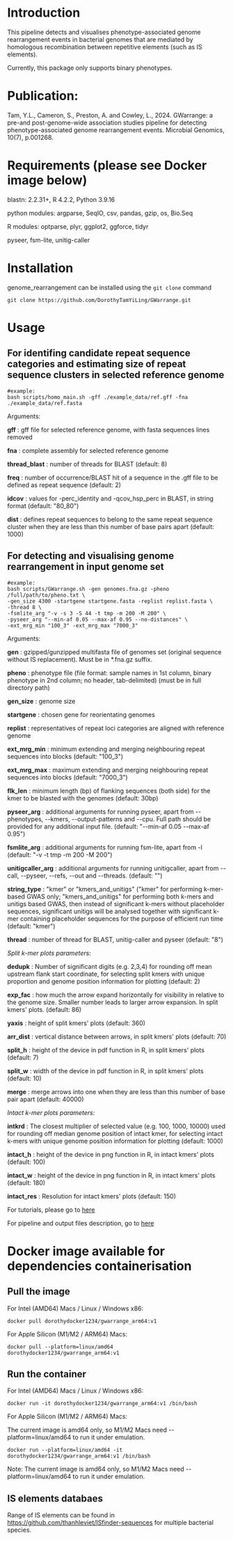 # Introduction
This pipeline detects and visualises phenotype-associated genome rearrangement events in bacterial genomes that are mediated by homologous recombination between repetitive elements (such as IS elements). 

Currently, this package only supports binary phenotypes.

# Publication:
Tam, Y.L., Cameron, S., Preston, A. and Cowley, L., 2024. GWarrange: a pre-and post-genome-wide association studies pipeline for detecting phenotype-associated genome rearrangement events. Microbial Genomics, 10(7), p.001268.

# Requirements (please see Docker image below)

blastn: 2.2.31+, R 4.2.2, Python 3.9.16

python modules: argparse, SeqIO, csv, pandas, gzip, os, Bio.Seq

R modules: optparse, plyr, ggplot2, ggforce, tidyr

pyseer, fsm-lite, unitig-caller

# Installation
genome_rearrangement can be installed using the `git clone` command
```
git clone https://github.com/DorothyTamYiLing/GWarrange.git
```

# Usage

## For identifing candidate repeat sequence categories and estimating size of repeat sequence clusters in selected reference genome
```
#example:
bash scripts/homo_main.sh -gff ./example_data/ref.gff -fna ./example_data/ref.fasta 

```
Arguments:

**gff** : gff file for selected reference genome, with fasta sequences lines removed

**fna** : complete assembly for selected reference genome

**thread_blast** : number of threads for BLAST (default: 8)

**freq** : number of occurrence/BLAST hit of a sequence in the .gff file to be defined as repeat sequence (default: 2)

**idcov** : values for -perc_identity and -qcov_hsp_perc in BLAST, in string format (default: "80_80")

**dist** : defines repeat sequences to belong to the same repeat sequence cluster when they are less than this number of base pairs apart (default: 1000)


## For detecting and visualising genome rearrangement in input genome set
```
#example:
bash scripts/GWarrange.sh -gen genomes.fna.gz -pheno /full/path/to/pheno.txt \
-gen_size 4300 -startgene startgene.fasta -replist replist.fasta \
-thread 8 \
-fsmlite_arg "-v -s 3 -S 44 -t tmp -m 200 -M 200" \
-pyseer_arg "--min-af 0.05 --max-af 0.95 --no-distances" \
-ext_mrg_min "100_3" -ext_mrg_max "7000_3"

```

Arguments:

**gen** : gzipped/gunzipped multifasta file of genomes set (original sequence without IS replacement). Must be in *.fna.gz suffix.

**pheno** : phenotype file (file format: sample names in 1st column, binary phenotype in 2nd column; no header, tab-delimited) (must be in full directory path)

**gen_size** : genome size

**startgene** : chosen gene for reorientating genomes

**replist** : representatives of repeat loci categories are aligned with reference genome

**ext_mrg_min** : minimum extending and merging neighbouring repeat sequences into blocks (default: "100_3")

**ext_mrg_max** : maximum extending and merging neighbouring repeat sequences into blocks (default: "7000_3")

**flk_len** : minimum length (bp) of flanking sequences (both side) for the kmer to be blasted with the genomes (default: 30bp)

**pyseer_arg** : additional arguments for running pyseer, apart from --phenotypes, --kmers, --output-patterns and --cpu. Full path should be provided for any additional input file. (default: "--min-af 0.05 --max-af 0.95")

**fsmlite_arg** : additional arguments for running fsm-lite, apart from -l (default: "-v -t tmp -m 200 -M 200")

**unitigcaller_arg** : additional arguments for running unitigcaller, apart from --call, --pyseer, --refs, --out and --threads. (default: "")

**string_type** : "kmer" or "kmers_and_unitigs" ("kmer" for performing k-mer-based GWAS only; "kmers_and_unitigs" for performing both k-mers and unitigs based GWAS, then instead of significant k-mers without placeholder sequences, significant unitigs will be analysed together with significant k-mer containing placeholder sequences for the purpose of efficient run time (default: "kmer")

**thread** : number of thread for BLAST, unitig-caller and pyseer (default: "8")


_Split k-mer plots parameters:_

**dedupk** : Number of significant digits (e.g. 2,3,4) for rounding off mean upstream flank start coordinate, for selecting split kmers with unique proportion and genome position information for plotting (default: 2)

**exp_fac** : how much the arrow expand horizontally for visibility in relative to the genome size. Smaller number leads to larger arrow expansion. In split kmers' plots. (default: 86)

**yaxis** : height of split kmers' plots (default: 360)

**arr_dist** : vertical distance between arrows, in split kmers' plots (default: 70)

**split_h** : height of the device in pdf function in R, in split kmers' plots (default: 7)

**split_w** : width of the device in pdf function in R, in split kmers' plots (default: 10)

**merge** : merge arrows into one when they are less than this number of base pair apart (default: 40000)

_Intact k-mer plots parameters:_

**intkrd** : The closest multiplier of selected value (e.g. 100, 1000, 10000) used for rounding off median genome position of intact kmer, for selecting intact k-mers with unique genome position information for plotting (default: 1000)

**intact_h** : height of the device in png function in R, in intact kmers' plots (default: 100)

**intact_w** : height of the device in png function in R, in intact kmers' plots (default: 180)

**intact_res** : Resolution for intact kmers' plots (default: 150)



 
For tutorials, please go to [here](https://github.com/DorothyTamYiLing/genome_rearrangement/blob/master/documents/tutorials.md) 

For pipeline and output files description, go to [here](https://github.com/DorothyTamYiLing/genome_rearrangement/blob/master/documents/pipeline_and_output_files_description.md)
 
# Docker image available for dependencies containerisation
## Pull the image

For Intel (AMD64) Macs / Linux / Windows x86:
```
docker pull dorothydocker1234/gwarrange_arm64:v1
```
For Apple Silicon (M1/M2 / ARM64) Macs:
```
docker pull --platform=linux/amd64 dorothydocker1234/gwarrange_arm64:v1
```

## Run the container

For Intel (AMD64) Macs / Linux / Windows x86:
```
docker run -it dorothydocker1234/gwarrange_arm64:v1 /bin/bash
```
For Apple Silicon (M1/M2 / ARM64) Macs:

The current image is amd64 only, so M1/M2 Macs need --platform=linux/amd64 to run it under emulation.
```
docker run --platform=linux/amd64 -it dorothydocker1234/gwarrange_arm64:v1 /bin/bash
```

Note: The current image is amd64 only, so M1/M2 Macs need --platform=linux/amd64 to run it under emulation.

## IS elements databaes 
Range of IS elements can be found in https://github.com/thanhleviet/ISfinder-sequences for multiple bacterial species.




